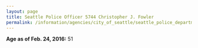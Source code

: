 ```yaml
---
layout: page
title: Seattle Police Officer 5744 Christopher J. Fowler
permalink: /information/agencies/city_of_seattle/seattle_police_department/copbook/5744/
---
```


**Age as of Feb. 24, 2016:** 51
